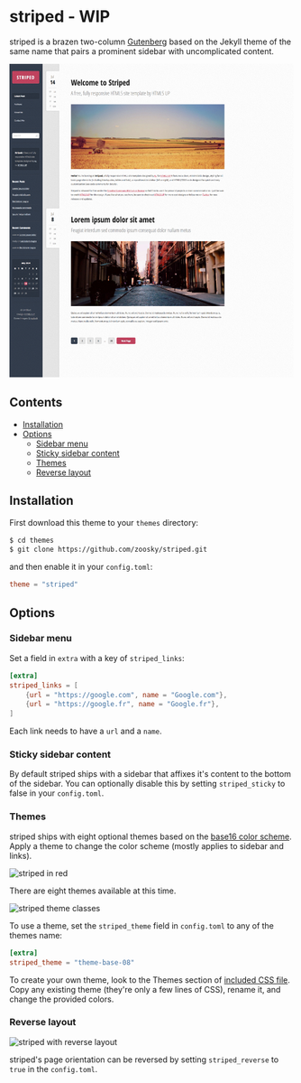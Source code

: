 # striped - WIP
striped is a brazen two-column [Gutenberg](https://github.com/Keats/gutenberg) based on the Jekyll theme of the same name that pairs a prominent sidebar with uncomplicated content.

![striped screenshot](https://github.com/zoosky/striped/blob/master/screenshot.png)


## Contents

- [Installation](#installation)
- [Options](#options)
  - [Sidebar menu](#sidebar-menu)
  - [Sticky sidebar content](#sticky-sidebar-content)
  - [Themes](#themes)
  - [Reverse layout](#reverse-layout)

## Installation
First download this theme to your `themes` directory:

```bash
$ cd themes
$ git clone https://github.com/zoosky/striped.git
```
and then enable it in your `config.toml`:

```toml
theme = "striped"
```

## Options

### Sidebar menu
Set a field in `extra` with a key of `striped_links`:
```toml
[extra]
striped_links = [
    {url = "https://google.com", name = "Google.com"},
    {url = "https://google.fr", name = "Google.fr"},
]
```
Each link needs to have a `url` and a `name`.

### Sticky sidebar content
By default striped ships with a sidebar that affixes it's content to the bottom of the sidebar. You can optionally disable this by setting `striped_sticky` to false in your `config.toml`.

### Themes
striped ships with eight optional themes based on the [base16 color scheme](https://github.com/chriskempson/base16). Apply a theme to change the color scheme (mostly applies to sidebar and links).

![striped in red](https://f.cloud.github.com/assets/98681/1831229/42b0b354-7384-11e3-8462-31b8df193fe5.png)

There are eight themes available at this time.

![striped theme classes](https://f.cloud.github.com/assets/98681/1817044/e5b0ec06-6f68-11e3-83d7-acd1942797a1.png)

To use a theme, set the `striped_theme` field in `config.toml` to any of the themes name:

```toml
[extra]
striped_theme = "theme-base-08"
```

To create your own theme, look to the Themes section of [included CSS file](https://github.com/poole/striped/blob/master/public/css/striped.css). Copy any existing theme (they're only a few lines of CSS), rename it, and change the provided colors.

### Reverse layout

![striped with reverse layout](https://f.cloud.github.com/assets/98681/1831230/42b0d3ac-7384-11e3-8d54-2065afd03f9e.png)

striped's page orientation can be reversed by setting `striped_reverse` to `true` in the `config.toml`.
